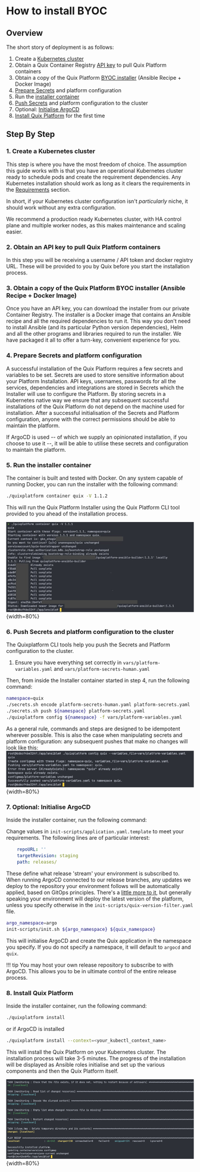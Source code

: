 # How to install BYOC

## Overview

The short story of deployment is as follows:

1. Create a [Kubernetes cluster](#1-create-a-kubernetes-cluster)
2. Obtain a Quix Container Registry [API key](#2-obtain-an-api-key-to-pull-quix-platform-containers) to pull Quix Platform containers
3. Obtain a copy of the Quix Platform [BYOC installer](#3-obtain-a-copy-of-the-quix-platform-byoc-installer-ansible-recipe--docker-image) (Ansible Recipe + Docker Image)
4. [Prepare Secrets](#4-prepare-secrets-and-platform-configuration) and platform configuration
5. Run the [installer container](#5-run-the-installer-container)
6. [Push Secrets](#6-push-secrets-and-platform-configuration-to-the-cluster) and platform configuration to the cluster
7. Optional: [Initialise ArgoCD](#7-optional-initialise-argocd)
8. [Install Quix Platform](#8-install-quix-platform) for the first time

## Step By Step

### 1. Create a Kubernetes cluster

This step is where you have the most freedom of choice. The assumption this guide works with is that you have an operational Kubernetes cluster ready to schedule pods and create the requirement dependencies. Any Kubernetes installation should work as long as it clears the requirements in the [Requirements](requirements.md) section.

In short, if your Kubernetes cluster configuration isn't _particularly_ niche, it should work without any extra configuration.

We recommend a production ready Kubernetes cluster, with HA control plane and multiple worker nodes, as this makes maintenance and scaling easier.

### 2. Obtain an API key to pull Quix Platform containers

In this step you will be receiving a username / API token and docker registry URL. These will be provided to you by Quix before you start the installation process.

### 3. Obtain a copy of the Quix Platform BYOC installer (Ansible Recipe + Docker Image)

Once you have an API key, you can download the installer from our private Container Registry. The installer is a Docker image that contains an Ansible recipe and all the required dependencies to run it. This way you don't need to install Ansible (and its particular Python version dependencies), Helm and all the other programs and libraries required to run the installer. We have packaged it all to offer a turn-key, convenient experience for you.

### 4. Prepare Secrets and platform configuration

A successful installation of the Quix Platform requires a few secrets and variables to be set. Secrets are used to store sensitive information about your Platform Installation. API keys, usernames, passwords for all the services, dependencies and integrations are stored in Secrets which the Installer will use to configure the Platform. By storing secrets in a Kubernetes native way we ensure that any subsequent successful installations of the Quix Platform do not depend on the machine used for installation. After a successful initialisation of the Secrets and Platform configuration, anyone with the correct permissions should be able to maintain the platform.

If ArgoCD is used -- of which we supply an opinionated installation, if you choose to use it --, it will be able to utilise these secrets and configuration to maintain the platform.

### 5. Run the installer container

The container is built and tested with Docker. On any system capable of running Docker, you can run the installer with the following command:

```bash
./quixplatform container quix -V 1.1.2
```

This will run the Quix Platform Installer using the Quix Platform CLI tool provided to you ahead of the installation process. 

![Quixplatform CLI](../images/deploy/byoc/using-quixplatform-cli.jpg){width=80%}

### 6. Push Secrets and platform configuration to the cluster

The Quixplatform CLI tools help you push the Secrets and Platform configuration to the cluster.

1. Ensure you have everything set correctly in `vars/platform-variables.yaml` and `vars/platform-secrets-human.yaml`

Then, from inside the Installer container started in step 4, run the following command:


```bash
namespace=quix
./secrets.sh encode platform-secrets-human.yaml platform-secrets.yaml
./secrets.sh push ${namespace} platform-secrets.yaml
./quixplatform config ${namespace} -f vars/platform-variables.yaml
```
As a general rule, commands and steps are designed to be idempotent wherever possible. This is also the case when manipulating secrets and platform configuration:
any subsequent pushes that make no changes will look like this: 
![Quixplatform CLI Config Push](../images/deploy/byoc/push-variables.png){width=80%}

### 7. Optional: Initialise ArgoCD
Inside the installer container, run the following command:

Change values in `init-scripts/application.yaml.template` to meet your requirements.
The following lines are of particular interest:

```yaml
    repoURL: ''
    targetRevision: staging
    path: releases/
```
These define what release 'stream' your environment is subscribed to. When running ArgoCD connected to our release branches, any updates we deploy to the repository your environment follows will be automatically applied, based on GitOps principles. There's a [little more to it](release-filtering.md), but generally speaking your environment will deploy the latest version of the platform, unless you specify otherwise in the `init-scripts/quix-version-filter.yaml` file.


```bash
argo_namespace=argo
init-scripts/init.sh ${argo_namespace} ${quix_namespace}
```

This will initialise ArgoCD and create the Quix application in the namespace you specify. If you do not specify a namespace, it will default to `argocd` and `quix`.

!!! tip
    You may host your own release repository to subscribe to with ArgoCD. This allows you to be in ultimate control of the entire release process.

### 8. Install Quix Platform

Inside the installer container, run the following command:

```bash
./quixplatform install
```
or if ArgoCD is installed
```bash
./quixplatform install --context=<your_kubectl_context_name>
```

This will install the Quix Platform on your Kubernetes cluster. The installation process will take 3-5 minutes. The progress of the installation will be displayed as Ansible roles initialise and set up the various components and then the Quix Platform itself.

![Quixplatform Successful Installation](../images/deploy/byoc/byoc-successful-install.png){width=80%}